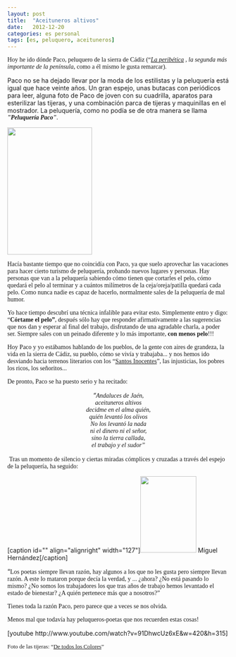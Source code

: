 ```yaml
---
layout: post
title:  "Aceituneros altivos"
date:   2012-12-20
categories: es personal
tags: [es, peluquero, aceituneros]
---
```

<span style="font-family:'Ubuntu Light';"></span><span style="font-family:'Ubuntu Light';">Hoy he ido dónde Paco, peluquero de la sierra de Cádiz (“</span><i style="font-family:'Ubuntu Light';"><a title="Peribética" href="http://es.wikipedia.org/wiki/Cordillera_Penib%C3%A9tica" target="_blank">La peribética</a>&nbsp;, la segunda más importante de la península</i><span style="font-family:'Ubuntu Light';">, como a él mismo le gusta remarcar). 
  
Paco no se ha dejado llevar por la moda de los estilistas y la peluquería está igual que hace veinte años. Un gran espejo, unas butacas con periódicos para leer, alguna foto de Paco de joven con su cuadrilla, aparatos para esterilizar las tijeras, y una combinación parca de tijeras y maquinillas en el mostrador. La peluquería, como no podía se de otra manera se llama </span><em style="font-family:'Ubuntu Light';"><strong>"Peluquería Paco"</strong></em><span style="font-family:'Ubuntu Light';">.&nbsp;</span>

<img class="alignleft" src="http://farm5.staticflickr.com/4015/4456231180_69aa79d4b4.jpg" alt="" width="192" height="288">

<p><span style="font-family:'Ubuntu Light';">Hacía bastante tiempo que no coincidía con Paco, ya que suelo aprovechar las vacaciones para hacer cierto turismo de peluquería, probando nuevos lugares y personas. Hay personas que van a la peluquería sabiendo cómo tienen que cortarles el pelo, cómo quedará el pelo al terminar y a cuántos milímetros de la ceja/oreja/patilla quedará cada pelo. Como nunca nadie es capaz de hacerlo, normalmente sales de la peluquería de mal humor. </span></p>
<p><!--more--></p>
<p><span style="font-family:'Ubuntu Light';">Yo hace tiempo descubrí una técnica infalible para evitar esto. Simplemente entro y digo: “<b>Córtame el pelo”</b>, después sólo hay que responder afirmativamente a las sugerencias que nos dan y esperar al final del trabajo, disfrutando de una agradable charla, a poder ser. Siempre sales con un peinado diferente y lo más importante, <b>con menos pelo</b>!!!</span></p>
<p><span style="font-family:'Ubuntu Light';">Hoy Paco y yo estábamos hablando de los pueblos, de la gente con aires de grandeza, la vida en la sierra de Cádiz, su pueblo, cómo se vivía y trabajaba... y nos hemos ido desviando hacia terrenos literarios con los “<a href="http://es.wikipedia.org/wiki/Los_santos_inocentes_(novela)">Santos Inocentes</a>”, las injusticias, los pobres los ricos, los señoritos... </span></p>
<p><span style="font-family:'Ubuntu Light';">De pronto, Paco se ha puesto serio y ha recitado:</span></p>
<p align="CENTER"><em>“<span style="font-family:'Ubuntu Light';">Andaluces de Jaén,<br>
</span><span style="font-family:'Ubuntu Light';">aceituneros altivos<br>
decidme en el alma quién,<br>
quién levantó los olivos<br>
No los levantó la nada<br>
ni el dinero ni el señor,<br>
sino la tierra callada,<br>
el trabajo y el sudor”</span></em></p>
<p>&nbsp;<span style="font-family:'Ubuntu Light';">Tras un momento de silencio y ciertas miradas cómplices y cruzadas a través del espejo de la peluquería, ha seguido:</span></p>
<p>[caption id="" align="alignright" width="127"]<a href="http://es.wikipedia.org/wiki/Miguel_Hern%C3%A1ndez"><img class="   " src="http://upload.wikimedia.org/wikipedia/commons/0/0e/Miguel_hernandez.jpg" alt="" width="127" height="173"></a> Miguel Hernández[/caption]</p>
<p align="LEFT">“<span style="font-family:'Ubuntu Light';">Los poetas siempre llevan razón, hay algunos a los que no les gusta pero siempre llevan razón. A este lo mataron porque decía la verdad, y ... ¿ahora? ¿No está pasando lo mismo? ¿No somos los trabajadores los que tras años de trabajo hemos levantado el estado de bienestar? ¿A quién pertenece más que a nosotros?”</span></p>
<p align="LEFT"><span style="font-family:'Ubuntu Light';">Tienes toda la razón Paco, pero parece que a veces se nos olvida.</span></p>
<p align="LEFT"><span style="font-family:'Ubuntu Light';">Menos mal que todavía hay peluqueros-poetas que nos recuerden estas cosas!</span></p>
<p align="LEFT">[youtube http://www.youtube.com/watch?v=91DhwcUz6xE&amp;w=420&amp;h=315]</p>
<p align="LEFT"><span style="font-family:'Ubuntu Light';"><span style="font-size:small;">Foto de las tijeras: “<a href="http://www.flickr.com/photos/nachoeuropa/">De todos los Colores</a>”</span></span></p>
<p align="LEFT"></p>
